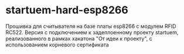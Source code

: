 # startuem-hard-esp8266
Прошивка для считывателя на базе платы esp8266 с модулем RFID RC522. 
Версия с подключением к задеплоенному проекту startuem, реализованного в рамках хакатона "От идеи к проекту", с использованием корневого сертификата
